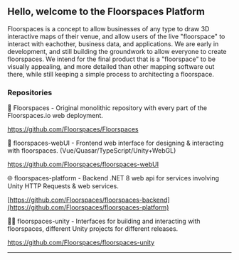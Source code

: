 ## Hello, welcome to the Floorspaces Platform

Floorspaces is a concept to allow businesses of any type to draw 3D interactive maps of their venue, and allow users of the live "floorspace" to interact with eachother, business data, and applications. We are early in development, and still building the groundwork to allow everyone to create floorspaces. We intend for the final product that is a "floorspace" to be visually appealing, and more detailed than other mapping software out there, while still keeping a simple process to architecting a floorspace.

### Repositories

🧱 Floorspaces - Original monolithic repository with every part of the Floorspaces.io web deployment.

https://github.com/Floorspaces/Floorspaces

🎨 floorspaces-webUI - Frontend web interface for designing & interacting with floorspaces. (Vue/Quasar/TypeScript/Unity+WebGL)

https://github.com/Floorspaces/floorspaces-webUI

🌐 floorspaces-platform - Backend .NET 8 web api for services involving Unity HTTP Requests & web services.

[https://github.com/Floorspaces/floorspaces-backend](https://github.com/Floorspaces/floorspaces-platform)

🧑‍💼 floorspaces-unity - Interfaces for building and interacting with floorspaces, different Unity projects for different releases.

https://github.com/Floorspaces/floorspaces-unity

<hr>
